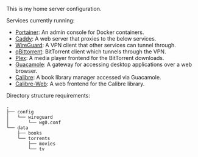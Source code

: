 This is my home server configuration.

Services currently running:

- [Portainer](https://portainer.io): An admin console for Docker containers.
- [Caddy](https://caddyserver.com): A web server that proxies to the below services.
- [WireGuard](https://wireguard.com): A VPN client that other services can tunnel through.
- [qBittorrent](https://qbittorrent.org): BitTorrent client which tunnels through the VPN.
- [Plex](https://plex.tv): A media player frontend for the BitTorrent downloads.
- [Guacamole](https://guacamole.apache.org): A gateway for accessing desktop applications over a web browser.
- [Calibre](https://calibre-ebook.com): A book library manager accessed via Guacamole.
- [Calibre-Web](https://github.com/janeczku/calibre-web): A web frontend for the Calibre library.

Directory structure requirements:

```
.
├── config
│   └── wireguard
│       └── wg0.conf
└── data
    ├── books
    └── torrents
        ├── movies
        └── tv
```
